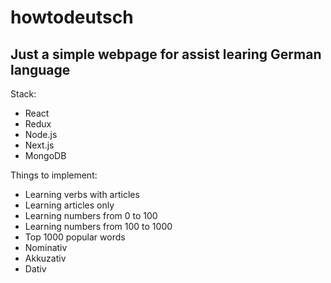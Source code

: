 # howtodeutsch
## Just a simple webpage for assist learing German language
Stack:
- React
- Redux
- Node.js
- Next.js
- MongoDB

Things to implement:
- Learning verbs with articles
- Learning articles only
- Learning numbers from 0 to 100
- Learning numbers from 100 to 1000
- Top 1000 popular words
- Nominativ
- Akkuzativ
- Dativ
